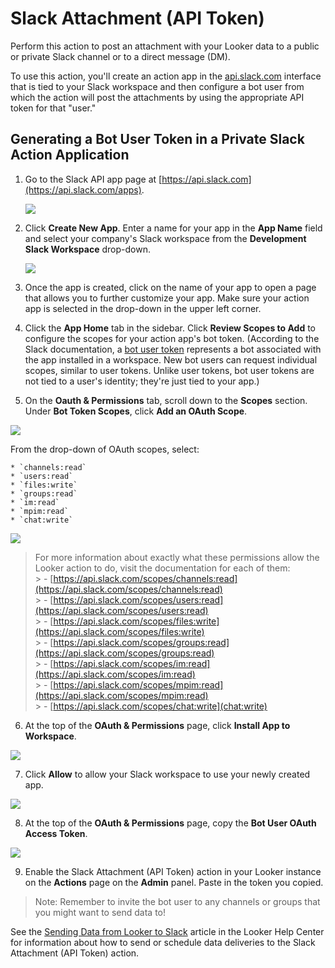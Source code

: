 # Slack Attachment (API Token)

Perform this action to post an attachment with your Looker data to a public or private Slack channel or to a direct message (DM).

To use this action, you'll create an action app in the [api.slack.com](https://api.slack.com) interface that is tied to your Slack workspace and then configure a bot user from which the action will post the attachments by using the appropriate API token for that "user."

## Generating a Bot User Token in a Private Slack Action Application

1. Go to the Slack API app page at [https://api.slack.com](https://api.slack.com/apps).

    ![](app-1.png)

2. Click **Create New App**. Enter a name for your app in the **App Name** field and select your company's Slack workspace from the **Development Slack Workspace** drop-down.

    ![](app-2.png)

3. Once the app is created, click on the name of your app to open a page that allows you to further customize your app. Make sure your action app is selected in the drop-down in the upper left corner. 

4. Click the **App Home** tab in the sidebar. Click **Review Scopes to Add** to configure the scopes for your action app's bot token. (According to the Slack documentation, a [bot user token](https://api.slack.com/authentication/token-types#bot) represents a bot associated with the app installed in a workspace. New bot users can request individual scopes, similar to user tokens. Unlike user tokens, bot user tokens are not tied to a user's identity; they're just tied to your app.)

5. On the **Oauth & Permissions** tab, scroll down to the **Scopes** section. Under **Bot Token Scopes**, click **Add an OAuth Scope**. 

![](slack_attachment_add_scope.png)

From the drop-down of OAuth scopes, select:
    
    * `channels:read`
    * `users:read`
    * `files:write`
    * `groups:read`
    * `im:read`
    * `mpim:read`
    * `chat:write`

![](slack_attachment_scopes.png)

> For more information about exactly what these permissions allow the Looker action to do, visit the documentation for each of them:<br>
    > - [https://api.slack.com/scopes/channels:read](https://api.slack.com/scopes/channels:read) <br>
    > - [https://api.slack.com/scopes/users:read](https://api.slack.com/scopes/users:read) <br>
    > - [https://api.slack.com/scopes/files:write](https://api.slack.com/scopes/files:write) <br>
    > - [https://api.slack.com/scopes/groups:read](https://api.slack.com/scopes/groups:read) <br>
    > - [https://api.slack.com/scopes/im:read](https://api.slack.com/scopes/im:read) <br>
    > - [https://api.slack.com/scopes/mpim:read](https://api.slack.com/scopes/mpim:read) <br>
    > - [https://api.slack.com/scopes/chat:write](chat:write) <br>

6. At the top of the **OAuth & Permissions** page, click **Install App to Workspace**.

![](slack_attachment_oauth_install.png)

7. Click **Allow** to allow your Slack workspace to use your newly created app.

![](slack_attachment_oauth_allow.png)

8. At the top of the **OAuth & Permissions** page, copy the **Bot User OAuth Access Token**.

![](slack_attachment_oauth_token.png)

9. Enable the Slack Attachment (API Token) action in your Looker instance on the **Actions** page on the **Admin** panel. Paste in the token you copied.

> Note: Remember to invite the bot user to any channels or groups that you might want to send data to!

See the [Sending Data from Looker to Slack](https://help.looker.com/hc/en-us/articles/360023685774) article in the Looker Help Center for information about how to send or schedule data deliveries to the Slack Attachment (API Token) action.
